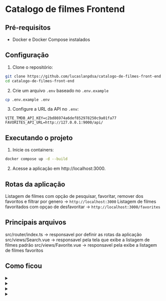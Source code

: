 # Catalogo de filmes Frontend

## Pré-requisitos

- Docker e Docker Compose instalados

## Configuração

1. Clone o repositório:
```bash
git clone https://github.com/lucaslanpdsa/catalogo-de-filmes-front-end
cd catalogo-de-filmes-front-end
```
2. Crie um arquivo `.env` baseado no `.env.example`
```bash
cp .env.example .env
```
3. Configure a URL da API no `.env`:
```env
VITE_TMDB_API_KEY=c2bd86974a6def852978250c9a01fa77
FAVORITES_API_URL=http://127.0.0.1:9000/api/
```

## Executando o projeto

1. Inicie os containers:
```bash
docker compose up -d --build
```
2. Acesse a aplicação em http://localhost:3000.

## Rotas da aplicação
 Listagem de filmes com opção de pesquisar, favoritar, remover dos favoritos e filtrar por genero -> `http://localhost:3000`
 Listagem de filmes favoritados com opçao de desfavoritar -> `http://localhost:3000/favorites`

## Principais arquivos
src/router/index.ts -> responsavel por definir as rotas da aplicação
src/views/Search.vue -> responsavel pela tela que exibe a listagem de filmes padrão
src/views/Favorite.vue -> responsavel pela exibe a listagem de filmes favoritos

## Como ficou

<details>
<summary> </summary>
<img src="./doc/">
</details>
<details>
<summary> </summary>
<img src="./doc/ .png">
</details>
<details>
<summary> </summary>
<img src="./doc/ .png">
</details>
<details>
<summary> </summary>
<img src="./doc/ .png">
</details>
